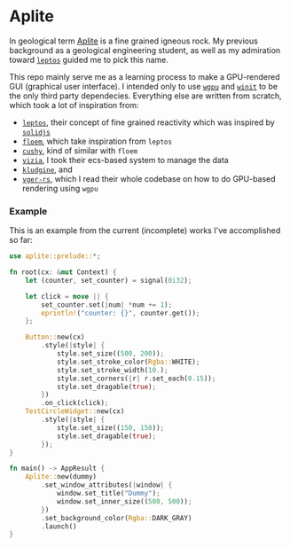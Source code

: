 # Aplite
In geological term [Aplite](https://en.wikipedia.org/wiki/Aplite) is a fine grained igneous rock.
My previous background as a geological engineering student, as well as my admiration toward [`leptos`](https://github.com/leptos-rs/leptos) guided me to pick this name.

This repo mainly serve me as a learning process to make a GPU-rendered GUI (graphical user interface).
I intended only to use [`wgpu`](https://github.com/gfx-rs/wgpu) and [`winit`](https://github.com/rust-windowing/winit) to be the only third party dependecies.
Everything else are written from scratch, which took a lot of inspiration from:
- [`leptos`](https://github.com/leptos-rs/leptos), their concept of fine grained reactivity which was inspired by [`solidjs`](https://github.com/solidjs/solid)
- [`floem`](https://github.com/lapce/floem), which take inspiration from `leptos`
- [`cushy`](https://github.com/khonsulabs/cushy), kind of similar with `floem`
- [`vizia`](https://github.com/vizia/vizia), I took their ecs-based system to manage the data
- [`kludgine`](https://github.com/khonsulabs/kludgine), and
- [`vger-rs`](https://github.com/audulus/vger-rs), which I read their whole codebase on how to do GPU-based rendering using `wgpu`

### Example
This is an example from the current (incomplete) works I've accomplished so far:

```rust
use aplite::prelude::*;

fn root(cx: &mut Context) {
    let (counter, set_counter) = signal(0i32);

    let click = move || {
        set_counter.set(|num| *num += 1);
        eprintln!("counter: {}", counter.get());
    };

    Button::new(cx)
        .style(|style| {
            style.set_size((500, 200));
            style.set_stroke_color(Rgba::WHITE);
            style.set_stroke_width(10.);
            style.set_corners(|r| r.set_each(0.15));
            style.set_dragable(true);
        })
        .on_click(click);
    TestCircleWidget::new(cx)
        .style(|style| {
            style.set_size((150, 150));
            style.set_dragable(true);
        });
}

fn main() -> AppResult {
    Aplite::new(dummy)
        .set_window_attributes(|window| {
            window.set_title("Dummy");
            window.set_inner_size((500, 500));
        })
        .set_background_color(Rgba::DARK_GRAY)
        .launch()
}
```
